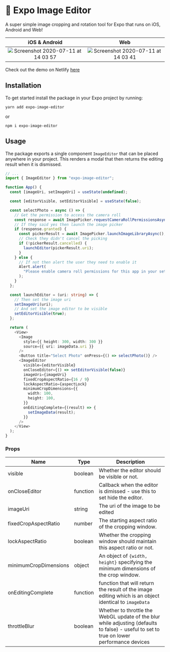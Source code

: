 # 🌁 Expo Image Editor

A super simple image cropping and rotation tool for Expo that runs on iOS, Android and Web!

|                                                               iOS & Android                                                                |                                                                    Web                                                                     |
| :----------------------------------------------------------------------------------------------------------------------------------------: | :----------------------------------------------------------------------------------------------------------------------------------------: |
| ![Screenshot 2020-07-11 at 14 03 57](https://user-images.githubusercontent.com/31568400/87224753-af727c00-c37f-11ea-8f87-157d19b6111e.png) | ![Screenshot 2020-07-11 at 14 03 41](https://user-images.githubusercontent.com/31568400/87224756-b3060300-c37f-11ea-97d5-625ff2a791cb.png) |

Check out the demo on Netlify <a href="https://expo-image-cropping.netlify.app/">here</a>

## Installation

To get started install the package in your Expo project by running:

```
yarn add expo-image-editor
```

or

```
npm i expo-image-editor
```

## Usage

The package exports a single component `ImageEditor` that can be placed anywhere in your project. This renders a modal that then returns the editing result when it is dismissed.

```typescript
// ...
import { ImageEditor } from "expo-image-editor";

function App() {
  const [imageUri, setImageUri] = useState(undefined);

  const [editorVisible, setEditorVisible] = useState(false);

  const selectPhoto = async () => {
    // Get the permission to access the camera roll
    const response = await ImagePicker.requestCameraRollPermissionsAsync();
    // If they said yes then launch the image picker
    if (response.granted) {
      const pickerResult = await ImagePicker.launchImageLibraryAsync();
      // Check they didn't cancel the picking
      if (!pickerResult.cancelled) {
        launchEditor(pickerResult.uri);
      }
    } else {
      // If not then alert the user they need to enable it
      Alert.alert(
        "Please enable camera roll permissions for this app in your settings."
      );
    }
  };

  const launchEditor = (uri: string) => {
    // Then set the image uri
    setImageUri(uri);
    // And set the image editor to be visible
    setEditorVisible(true);
  };

  return (
    <View>
      <Image
        style={{ height: 300, width: 300 }}
        source={{ uri: imageData.uri }}
      />
      <Button title="Select Photo" onPress={() => selectPhoto()} />
      <ImageEditor
        visible={editorVisible}
        onCloseEditor={() => setEditorVisible(false)}
        imageUri={imageUri}
        fixedCropAspectRatio={16 / 9}
        lockAspectRatio={aspectLock}
        minimumCropDimensions={{
          width: 100,
          height: 100,
        }}
        onEditingComplete={(result) => {
          setImageData(result);
        }}
      />
    </View>
  );
}
```

### Props

| Name                  | Type     | Description                                                                                                                               |
| --------------------- | -------- | ----------------------------------------------------------------------------------------------------------------------------------------- |
| visible               | boolean  | Whether the editor should be visible or not.                                                                                              |
| onCloseEditor         | function | Callback when the editor is dimissed - use this to set hide the editor.                                                                   |
| imageUri              | string   | The uri of the image to be edited                                                                                                         |
| fixedCropAspectRatio  | number   | The starting aspect ratio of the cropping window.                                                                                         |
| lockAspectRatio       | boolean  | Whether the cropping window should maintain this aspect ratio or not.                                                                     |
| minimumCropDimensions | object   | An object of `{width, height}` specifying the minimum dimensions of the crop window.                                                      |
| onEditingComplete     | function | function that will return the result of the image editing which is an object identical to `imageData`                                     |
| throttleBlur          | boolean  | Whether to throttle the WebGL update of the blur while adjusting (defaults to false) - useful to set to true on lower performance devices |
